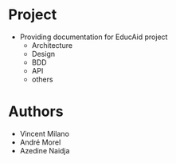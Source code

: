 # Project
- Providing documentation for EducAid project
    - Architecture
    - Design
    - BDD
    - API
    - others

# Authors
- Vincent Milano
- André Morel
- Azedine Naidja